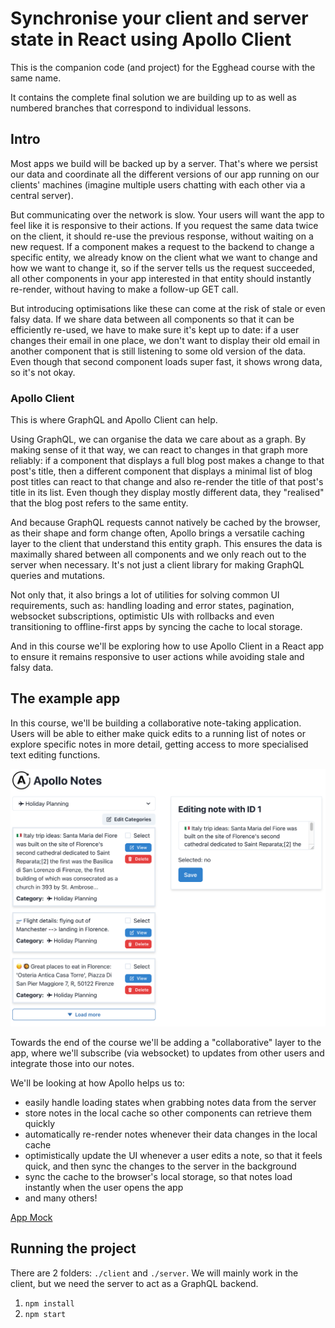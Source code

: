 # Synchronise your client and server state in React using Apollo Client

This is the companion code (and project) for the Egghead course with the same name.

It contains the complete final solution we are building up to as well as numbered branches that correspond to individual lessons.

## Intro

Most apps we build will be backed up by a server. That's where we persist our data and coordinate all the different versions of our app
running on our clients' machines (imagine multiple users chatting with each other via a central server).

But communicating over the network is slow. Your users will want the app to feel like it is responsive to their actions.
If you request the same data twice on the client, it should re-use the previous response, without waiting on a new request.
If a component makes a request to the backend to change a specific entity, we already know on the client what we want to change
and how we want to change it, so if the server tells us the request succeeded, all other components in your app interested in that entity should instantly
re-render, without having to make a follow-up GET call.

But introducing optimisations like these can come at the risk of stale or even falsy data. If we share data between all components so that it can
be efficiently re-used, we have to make sure it's kept up to date: if a user changes their email in one place, we don't want to display their old
email in another component that is still listening to some old version of the data. Even though that second component loads super fast, it shows
wrong data, so it's not okay.

### Apollo Client

This is where GraphQL and Apollo Client can help.

Using GraphQL, we can organise the data we care about as a graph.
By making sense of it that way, we can react to changes in that graph more reliably: if a component that displays a full blog post
makes a change to that post's title, then a different component that displays a minimal list of blog post titles can react to that change and
also re-render the title of that post's title in its list. Even though they display mostly different data, they "realised" that the blog post
refers to the same entity.

And because GraphQL requests cannot natively be cached by the browser, as their shape and form change often, Apollo brings a versatile
caching layer to the client that understand this entity graph. This ensures the data is maximally shared between all components and we
only reach out to the server when necessary. It's not just a client library for making GraphQL queries and mutations.

Not only that, it also brings a lot of utilities for solving common UI requirements, such as: handling loading and error states,
pagination, websocket subscriptions, optimistic UIs with rollbacks and even transitioning to offline-first apps by syncing the cache
to local storage.

And in this course we'll be exploring how to use Apollo Client in a React app to ensure it remains responsive to user actions while avoiding
stale and falsy data.

## The example app

In this course, we'll be building a collaborative note-taking application. Users will be able to either make quick edits to a running list of notes
or explore specific notes in more detail, getting access to more specialised text editing functions.

![App Screenshot](app_screenshot.png)

Towards the end of the course we'll be adding a "collaborative" layer to the app, where we'll subscribe (via websocket) to updates from other users
and integrate those into our notes.

We'll be looking at how Apollo helps us to:

- easily handle loading states when grabbing notes data from the server
- store notes in the local cache so other components can retrieve them quickly
- automatically re-render notes whenever their data changes in the local cache
- optimistically update the UI whenever a user edits a note, so that it feels quick, and then sync the changes to the server in the background
- sync the cache to the browser's local storage, so that notes load instantly when the user opens the app
- and many others!

[App Mock](./note-tacking-app.png)

## Running the project

There are 2 folders: `./client` and `./server`. We will mainly work in the client, but we need the server to act as a GraphQL backend.

1. `npm install`
2. `npm start`

